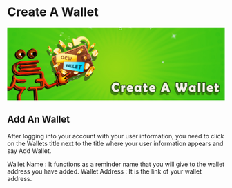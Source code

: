 # Create A Wallet

![Your wallet address is created specifically for you from the moment you register in the system, you can only add your wallet address to the system.](<../.gitbook/assets/1415x475  - Banner- Create A wallet.jpg>)

## Add An Wallet

After logging into your account with your user information, you need to click on the Wallets title next to the title where your user information appears and say Add Wallet.



Wallet Name : It functions as a reminder name that you will give to the wallet address you have added. Wallet Address : It is the link of your wallet address.

